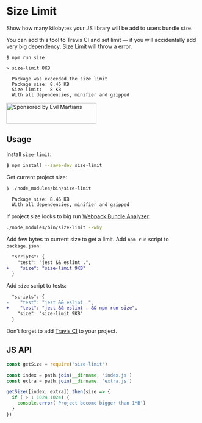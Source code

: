 # Size Limit

Show how many kilobytes your JS library will be add to users bundle size.

You can add this tool to Travis CI and set limit — if you will accidentally
add very big dependency, Size Limit will throw a error.

```
$ npm run size

> size-limit 8KB

  Package was exceeded the size limit
  Package size: 8.46 KB
  Size limit:   8 KB
  With all dependencies, minifier and gzipped

```

<a href="https://evilmartians.com/?utm_source=size-limit">
  <img src="https://evilmartians.com/badges/sponsored-by-evil-martians.svg"
       alt="Sponsored by Evil Martians" width="236" height="54">
</a>

## Usage

Install `size-limit`:

```sh
$ npm install --save-dev size-limit
```

Get current project size:

```sh
$ ./node_modules/bin/size-limit

  Package size: 8.46 KB
  With all dependencies, minifier and gzipped

```

If project size looks to big run
[Webpack Bundle Analyzer](https://github.com/th0r/webpack-bundle-analyzer):

```sh
./node_modules/bin/size-limit --why
```

Add few bytes to current size to get a limit.
Add `npm run` script to `package.json`:

```diff json
  "scripts": {
    "test": "jest && eslint .",
+    "size": "size-limit 9KB"
  }
```

Add `size` script to tests:

```diff js
  "scripts": {
-    "test": "jest && eslint .",
+    "test": "jest && eslint . && npm run size",
    "size": "size-limit 9KB"
  }
```

Don’t forget to add [Travis CI](https://github.com/dwyl/learn-travis)
to your project.

## JS API

```js
const getSize = require('size-limit')

const index = path.join(__dirname, 'index.js')
const extra = path.join(__dirname, 'extra.js')

getSize([index, extra]).then(size => {
  if ( > 1 1024 1024) {
    console.error('Project become bigger than 1MB')
  }
})
```
